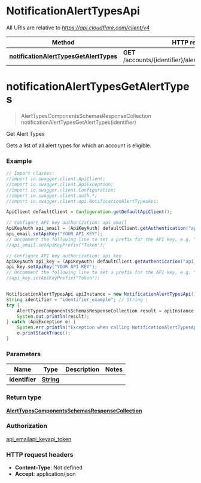 # NotificationAlertTypesApi

All URIs are relative to *https://api.cloudflare.com/client/v4*

Method | HTTP request | Description
------------- | ------------- | -------------
[**notificationAlertTypesGetAlertTypes**](NotificationAlertTypesApi.md#notificationAlertTypesGetAlertTypes) | **GET** /accounts/{identifier}/alerting/v3/available_alerts | Get Alert Types

<a name="notificationAlertTypesGetAlertTypes"></a>
# **notificationAlertTypesGetAlertTypes**
> AlertTypesComponentsSchemasResponseCollection notificationAlertTypesGetAlertTypes(identifier)

Get Alert Types

Gets a list of all alert types for which an account is eligible.

### Example
```java
// Import classes:
//import io.swagger.client.ApiClient;
//import io.swagger.client.ApiException;
//import io.swagger.client.Configuration;
//import io.swagger.client.auth.*;
//import io.swagger.client.api.NotificationAlertTypesApi;

ApiClient defaultClient = Configuration.getDefaultApiClient();

// Configure API key authorization: api_email
ApiKeyAuth api_email = (ApiKeyAuth) defaultClient.getAuthentication("api_email");
api_email.setApiKey("YOUR API KEY");
// Uncomment the following line to set a prefix for the API key, e.g. "Token" (defaults to null)
//api_email.setApiKeyPrefix("Token");

// Configure API key authorization: api_key
ApiKeyAuth api_key = (ApiKeyAuth) defaultClient.getAuthentication("api_key");
api_key.setApiKey("YOUR API KEY");
// Uncomment the following line to set a prefix for the API key, e.g. "Token" (defaults to null)
//api_key.setApiKeyPrefix("Token");


NotificationAlertTypesApi apiInstance = new NotificationAlertTypesApi();
String identifier = "identifier_example"; // String | 
try {
    AlertTypesComponentsSchemasResponseCollection result = apiInstance.notificationAlertTypesGetAlertTypes(identifier);
    System.out.println(result);
} catch (ApiException e) {
    System.err.println("Exception when calling NotificationAlertTypesApi#notificationAlertTypesGetAlertTypes");
    e.printStackTrace();
}
```

### Parameters

Name | Type | Description  | Notes
------------- | ------------- | ------------- | -------------
 **identifier** | [**String**](.md)|  |

### Return type

[**AlertTypesComponentsSchemasResponseCollection**](AlertTypesComponentsSchemasResponseCollection.md)

### Authorization

[api_email](../README.md#api_email)[api_key](../README.md#api_key)[api_token](../README.md#api_token)

### HTTP request headers

 - **Content-Type**: Not defined
 - **Accept**: application/json

